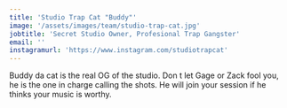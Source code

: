 ```yaml
---
title: 'Studio Trap Cat "Buddy"'
image: '/assets/images/team/studio-trap-cat.jpg'
jobtitle: 'Secret Studio Owner, Profesional Trap Gangster'
email: ''
instagramurl: 'https://www.instagram.com/studiotrapcat'
---
```


Buddy da cat is the real OG of the studio. Don t let Gage or Zack fool you, he is the one in charge calling the shots. He will join your session if he thinks your music is worthy.
